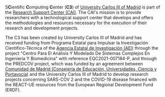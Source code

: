 S**C**ientific **C**omputing **C**enter (**C3**) of [University Carlos III of Madrid](https://www.uc3m.es/Home) is part of the [Research Support Center (CAI)](https://www.uc3m.es/corefacilities/home).
The CAI's mission is to provide researchers with a technological support center that develops and offers the methodologies and resources necessary for the execution of their research and development projects.

The C3 has been created by University Carlos III of Madrid and has received funding from Programa Estatal para Impulsar la Investigación Científico-Técnica of the [Agencia Estatal de Investigación (AEI)](https://www.aei.gob.es/) through the project "Centro Para El Análisis Y Modelado De Sistemas Complejos En Ingeniería Y Biomedicina" with reference EQC2021-007184-P, and through the PREDCOV project, which was funded by an agreement between [Comunidad de Madrid (Consejería de Educación, Universidades, Ciencia y Portavocía)](https://www.comunidad.madrid/servicios/educacion/ciencia-e-investigacion) and the University Carlos III of Madrid to develop research projects concerning SARS-COV 2 and the COVID-19 disease financed with the REACT-UE resources from the European Regional Development Fund (ERDF).
